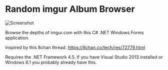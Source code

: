 Random imgur Album Browser
============================

![Screenshot](http://puu.sh/dySWD/7ad4c77671.jpg)

Browse the depths of imgur.com with this C# .NET Windows Forms application.

Inspired by this 8chan thread. <https://8chan.co/tech/res/72779.html>

Requires the .NET Framework 4.5. If you have Visual Studio 2013 installed or Windows 8.1 you probably already have this.  

